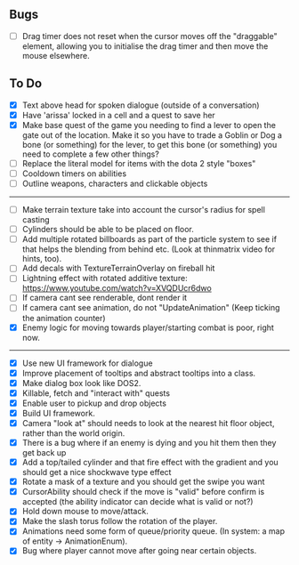## Bugs

- [ ]  Drag timer does not reset when the cursor moves off the "draggable" element, allowing you to initialise the drag
  timer and then move the mouse elsewhere.

## To Do

- [x]  Text above head for spoken dialogue (outside of a conversation)
- [x]  Have 'arissa' locked in a cell and a quest to save her
- [x]  Make base quest of the game you needing to find a lever to open the gate out of the location. Make it so you have
  to trade a Goblin or Dog a bone (or something) for the lever, to get this bone (or something) you need to complete a
  few other things?
- [ ]  Replace the literal model for items with the dota 2 style "boxes"
- [ ]  Cooldown timers on abilities
- [ ] Outline weapons, characters and clickable objects

----

- [ ] Make terrain texture take into account the cursor's radius for spell casting
- [ ] Cylinders should be able to be placed on floor.
- [ ]  Add multiple rotated billboards as part of the particle system to see if that helps the blending from behind
  etc. (Look at thinmatrix video for hints, too).
- [ ]  Add decals with TextureTerrainOverlay on fireball hit
- [ ]  Lightning effect with rotated additive texture: https://www.youtube.com/watch?v=XVQDUcr6dwo
- [ ]  If camera cant see renderable, dont render it
- [ ]  If camera cant see animation, do not "UpdateAnimation" (Keep ticking the animation counter)
- [x]  Enemy logic for moving towards player/starting combat is poor, right now.

----

- [x]  Use new UI framework for dialogue
- [x] Improve placement of tooltips and abstract tooltips into a class.
- [x] Make dialog box look like DOS2.
- [x] Killable, fetch and "interact with" quests
- [x] Enable user to pickup and drop objects
- [x] Build UI framework.
- [x]  Camera "look at" should needs to look at the nearest hit floor object, rather than the world origin.
- [x]  There is a bug where if an enemy is dying and you hit them then they get back up
- [x]  Add a top/tailed cylinder and that fire effect with the gradient and you should get a nice shockwave type
  effect
- [x]  Rotate a mask of a texture and you should get the swipe you want
- [x]  CursorAbility should check if the move is "valid" before confirm is accepted (the ability indicator can decide
  what is valid or not?)
- [x]  Hold down mouse to move/attack.
- [x]  Make the slash torus follow the rotation of the player.
- [x] Animations need some form of queue/priority queue. (In system: a map of entity -> AnimationEnum).
- [x]  Bug where player cannot move after going near certain objects.